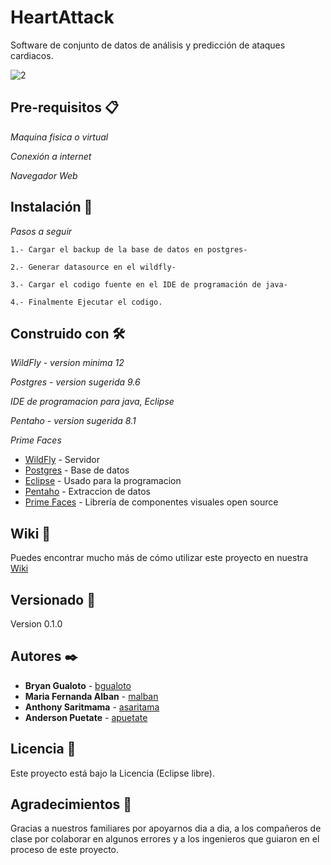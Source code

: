 # HeartAttack
Software de conjunto de datos de análisis y predicción de ataques cardiacos.

![2](https://user-images.githubusercontent.com/85709548/121602453-ef693580-ca0c-11eb-8358-4322ff7bb4d3.jpg)


## Pre-requisitos 📋

_Maquina fisica o virtual_

_Conexión a internet_

_Navegador Web_


## Instalación 🔧
 _Pasos a seguir_
```
1.- Cargar el backup de la base de datos en postgres-
```

```
2.- Generar datasource en el wildfly-
```

```
3.- Cargar el codigo fuente en el IDE de programación de java-
```
```
4.- Finalmente Ejecutar el codigo.
```

## Construido con 🛠️

_WildFly - version minima 12_

_Postgres - version sugerida 9.6_

_IDE de programacion para java, Eclipse_

_Pentaho - version sugerida 8.1_

_Prime Faces_

* [WildFly](https://www.wildfly.org/downloads/) - Servidor
* [Postgres](https://www.postgresql.org/download/) - Base de datos
* [Eclipse](https://www.eclipse.org/downloads/) - Usado para la programacion
* [Pentaho](https://sourceforge.net/projects/pentaho/) - Extraccion de datos
* [Prime Faces](https://www.primefaces.org/downloads/) - Librería de componentes visuales open source

## Wiki 📖

Puedes encontrar mucho más de cómo utilizar este proyecto en nuestra [Wiki](https://github.com/tu/proyecto/wiki)

## Versionado 📌

Version 0.1.0

## Autores ✒️

* **Bryan Gualoto** - [bgualoto](https://github.com/bgualoto)
* **Maria Fernanda Alban** - [malban](#fulanito-de-tal)
* **Anthony Saritmama** - [asaritama](https://github.com/villanuevand)
* **Anderson Puetate** - [apuetate](#fulanito-de-tal)


## Licencia 📄

Este proyecto está bajo la Licencia (Eclipse libre).

## Agradecimientos 📄

Gracias a nuestros familiares por apoyarnos dia a dia, a los compañeros de clase por colaborar en algunos errores y a los ingenieros que guiaron en el proceso de este proyecto.
